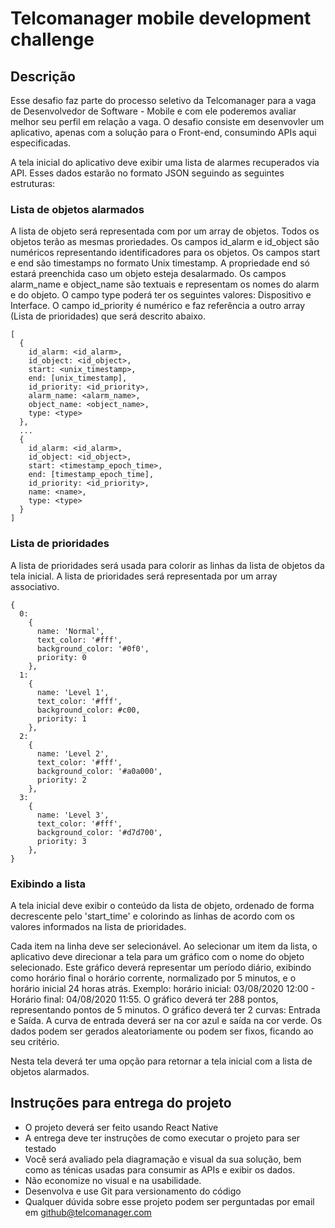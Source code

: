 # Telcomanager mobile development challenge

## Descrição

Esse desafio faz parte do processo seletivo da Telcomanager para a vaga de Desenvolvedor de Software - Mobile e com ele poderemos avaliar melhor seu perfil em relação a vaga. O desafio consiste em desenvovler um aplicativo, apenas com a solução para o Front-end, consumindo APIs aqui especificadas.

A tela inicial do aplicativo deve exibir uma lista de alarmes recuperados via API. Esses dados estarão no formato JSON seguindo as seguintes estruturas:

### Lista de objetos alarmados

A lista de objeto será representada com por um array de objetos. Todos os objetos terão as mesmas proriedades. 
Os campos id_alarm e id_object são numéricos representando identificadores para os objetos.
Os campos start e end são timestamps no formato Unix timestamp.
A propriedade end só estará preenchida caso um objeto esteja desalarmado.
Os campos alarm_name e object_name são textuais e representam os nomes do alarm e do objeto.
O campo type poderá ter os seguintes valores: Dispositivo e Interface.
O campo id_priority é numérico e faz referência a outro array (Lista de prioridades) que será descrito abaixo.

```
[
  {  
    id_alarm: <id_alarm>,
    id_object: <id_object>,
    start: <unix_timestamp>,
    end: [unix_timestamp],
    id_priority: <id_priority>,
    alarm_name: <alarm_name>,
    object_name: <object_name>,
    type: <type>
  },
  ...
  {  
    id_alarm: <id_alarm>,
    id_object: <id_object>,
    start: <timestamp_epoch_time>,
    end: [timestamp_epoch_time],
    id_priority: <id_priority>,
    name: <name>,
    type: <type>
  }
]
```
  
### Lista de prioridades

A lista de prioridades será usada para colorir as linhas da lista de objetos da tela inicial.
A lista de prioridades será representada por um array associativo. 

```
{
  0:
    {
      name: 'Normal',
      text_color: '#fff',
      background_color: '#0f0',
      priority: 0
    },
  1:
    {
      name: 'Level 1',
      text_color: '#fff',
      background_color: #c00,
      priority: 1
    },
  2:
    {
      name: 'Level 2',
      text_color: '#fff',
      background_color: '#a0a000',
      priority: 2
    },
  3:
    {
      name: 'Level 3',
      text_color: '#fff',
      background_color: '#d7d700',
      priority: 3
    },
}
```

### Exibindo a lista

A tela inicial deve exibir o conteúdo da lista de objeto, ordenado de forma decrescente pelo 'start_time' e colorindo as linhas de acordo com os valores informados na lista de prioridades.

Cada item na linha deve ser selecionável. Ao selecionar um item da lista, o aplicativo deve direcionar a tela para um gráfico com o nome do objeto selecionado.
Este gráfico deverá representar um período diário, exibindo como horário final o horário corrente, normalizado por 5 minutos, e o horário inicial 24 horas atrás.
Exemplo: horário inicial: 03/08/2020 12:00 - Horário final: 04/08/2020 11:55.
O gráfico deverá ter 288 pontos, representando pontos de 5 minutos.
O gráfico deverá ter 2 curvas: Entrada e Saída. A curva de entrada deverá ser na cor azul e saída na cor verde.
Os dados podem ser gerados aleatoriamente ou podem ser fixos, ficando ao seu critério.

Nesta tela deverá ter uma opção para retornar a tela inicial com a lista de objetos alarmados.


## Instruções para entrega do projeto

- O projeto deverá ser feito usando React Native
- A entrega deve ter instruções de como executar o projeto para ser testado
- Você será avaliado pela diagramação e visual da sua solução, bem como as ténicas usadas para consumir as APIs e exibir os dados.
- Não economize no visual e na usabilidade.
- Desenvolva e use Git para versionamento do código
- Qualquer dúvida sobre esse projeto podem ser perguntadas por email em github@telcomanager.com
